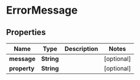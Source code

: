 
# ErrorMessage

## Properties
Name | Type | Description | Notes
------------ | ------------- | ------------- | -------------
**message** | **String** |  |  [optional]
**property** | **String** |  |  [optional]



